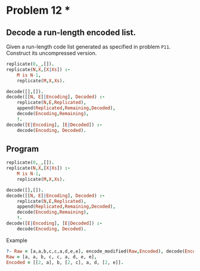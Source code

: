 # Problem 12 \*

## Decode a run-length encoded list.

Given a run-length code list generated as specified in problem `P11`. Construct its uncompressed version.

```prolog
replicate(0,_,[]).
replicate(N,X,[X|Xs]) :-
    M is N-1,
    replicate(M,X,Xs).
```

```prolog
decode([],[]).
decode([[N, E]|Encoding], Decoded) :-
    replicate(N,E,Replicated),
    append(Replicated,Remaining,Decoded),
    decode(Encoding,Remaining),
    !.
decode([E|Encoding], [E|Decoded]) :-
    decode(Encoding, Decoded).
```

## Program

```prolog
replicate(0,_,[]).
replicate(N,X,[X|Xs]) :-
    M is N-1,
    replicate(M,X,Xs).

decode([],[]).
decode([[N, E]|Encoding], Decoded) :-
    replicate(N,E,Replicated),
    append(Replicated,Remaining,Decoded),
    decode(Encoding,Remaining),
    !.
decode([E|Encoding], [E|Decoded]) :-
    decode(Encoding, Decoded).
```

Example

```prolog
?- Raw = [a,a,b,c,c,a,d,e,e], encode_modified(Raw,Encoded), decode(Encoded,Raw).
Raw = [a, a, b, c, c, a, d, e, e],
Encoded = [[2, a], b, [2, c], a, d, [2, e]].
```
